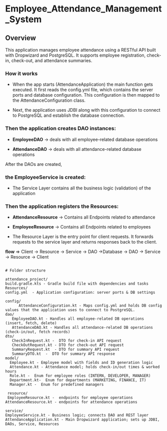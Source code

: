 # Employee_Attendance_Management_System

## Overview

This application manages employee attendance using a RESTful API built with Dropwizard and PostgreSQL. It supports employee registration, check-in, check-out, and attendance summaries.


### How it works

- When the app starts (AttendanceApplication) the main function gets executed. It first reads the config.yml file, which contains the server ports and database configuration. This configuration is then mapped to the AttendanceConfiguration class.

- Next, the application uses JDBI along with this configuration to connect to PostgreSQL and establish the database connection.

### Then the application creates DAO instances:

- **EmployeeDAO** -> deals with all employee-related database operations

- **AttendanceDAO** -> deals with  all attendance-related database operations

After the DAOs are created,
### the **EmployeeService** is created:

- The Service Layer contains all the business logic (validation) of the application

### Then the application registers the Resources:

- **AttendanceResource** -> Contains all Endpoints related to attendance

- **EmployeeResource** -> Contains all Endpoints related to employees

- The Resource Layer is the entry point for client requests. It forwards requests to the service layer and returns responses back to the client.

**flow** => Client -> Resource -> Service -> DAO ->Database -> DAO -> Service -> Resource -> Client


```

# Folder structure

attendance_project/
build.gradle.kts - Gradle build file with dependencies and tasks
Resources/
config.yml  - Application configuration: server ports & DB settings

config/
      AttendanceConfiguration.kt - Maps config.yml and holds DB config values that the application uses to connect to PostgreSQL.
dao/
   EmployeeDAO.kt - Handles all employee-related DB operations (insert, fetch, delete)
   AttendanceDAO.kt - Handles all attendance-related DB operations (check-in/out, fetch records)
dto/
   CheckInRequest.kt -  DTO for check-in API request
   CheckOutRequest.kt - DTO for check-out API request
   SummaryRequest.kt  - DTO for summary API request
   SummaryDTO.kt  -  DTO for summary API response
model/
  Employee.kt - Employee model with fields and ID generation logic
  Attendance.kt - Attendance model; holds check-in/out times & worked hours
  Role.kt -  Enum for employee roles (INTERN, DEVELOPER, MANAGER)
  Department.kt-  Enum for departments (MARKETING, FINANCE, IT)
  Manager.kt -  Enum for predefined managers

 resource/
 EmployeeResource.kt -  endpoints for employee operations
AttendanceResource.kt - endpoints for attendance operations

service/
EmployeeService.kt - Business logic; connects DAO and REST layer
AttendanceApplication.kt - Main Dropwizard application; sets up JDBI, DAOs, Service, Resources      

```
